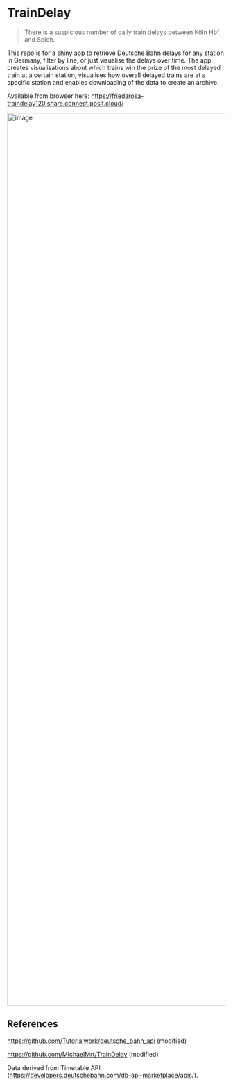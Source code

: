 # TrainDelay
> There is a suspicious number of daily train delays between Köln Hbf and Spich.

This repo is for a shiny app to retrieve Deutsche Bahn delays for any station in Germany, filter by line, or just visualise the delays over time. 
The app creates visualisations about which trains win the prize of the most delayed train at a certain station, visualises how overall delayed trains are at a specific station and enables downloading of the data to create an archive.

Available from browser here: https://friedarosa-traindelay120.share.connect.posit.cloud/

<img width="3798" height="2056" alt="image" src="https://github.com/user-attachments/assets/02faad8b-9d60-44e0-b6f3-1ef0f15ee262" />



## References
https://github.com/Tutorialwork/deutsche_bahn_api (modified)

https://github.com/MichaelMrt/TrainDelay (modified)

Data derived from Timetable API (https://developers.deutschebahn.com/db-api-marketplace/apis/).

